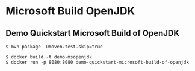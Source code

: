 # Microsoft Build OpenJDK

## Demo Quickstart Microsoft Build of OpenJDK

```
$ mvn package -Dmaven.test.skip=true
```

```shell
$ docker build -t demo-msopenjdk .
$ docker run -p 8080:8080 demo-quickstart-microsoft-build-of-openjdk
```